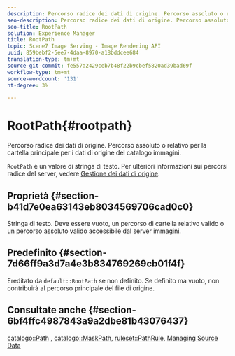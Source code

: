 ```yaml
---
description: Percorso radice dei dati di origine. Percorso assoluto o relativo per la cartella principale per i dati di origine del catalogo immagini.
seo-description: Percorso radice dei dati di origine. Percorso assoluto o relativo per la cartella principale per i dati di origine del catalogo immagini.
seo-title: RootPath
solution: Experience Manager
title: RootPath
topic: Scene7 Image Serving - Image Rendering API
uuid: 859bebf2-5ee7-4daa-8970-a18bddcee684
translation-type: tm+mt
source-git-commit: fe557a2429ceb7b48f22b9cbef5820ad39bad69f
workflow-type: tm+mt
source-wordcount: '131'
ht-degree: 3%

---
```



# RootPath{#rootpath}

Percorso radice dei dati di origine. Percorso assoluto o relativo per la cartella principale per i dati di origine del catalogo immagini.

`RootPath` è un valore di stringa di testo. Per ulteriori informazioni sui percorsi radice del server, vedere [Gestione dei dati di origine](../../../../../is-api/image-serving-api-ref/c-configuration-and-administration/c-managing-content/r-source-data.md#reference-4eebd51b2db2401c90be771d3382329e).

## Proprietà {#section-b41d7e0ea63143eb8034569706cad0c0}

Stringa di testo. Deve essere vuoto, un percorso di cartella relativo valido o un percorso assoluto valido accessibile dal server immagini.

## Predefinito {#section-7d66ff9a3d7a4e3b834769269cb01f4f}

Ereditato da `default::RootPath` se non definito. Se definito ma vuoto, non contribuirà al percorso principale del file di origine.

## Consultate anche {#section-6bf4ffc4987843a9a2dbe81b43076437}

[catalogo::Path](/help/aem-is-ir-api/is-api/image-catalog/image-serving-api-ref/c-image-catalog-reference/c-image-svg-data-reference/c-image-data-reference/r-path-cat.md) ,  [catalogo::MaskPath](/help/aem-is-ir-api/is-api/image-catalog/image-serving-api-ref/c-image-catalog-reference/c-image-svg-data-reference/c-image-data-reference/r-maskpath-cat.md),   [ruleset::PathRule](../../../../../is-api/image-catalog/image-serving-api-ref/c-image-catalog-reference/c-rule-set-reference/c-rule-set-reference.md#concept-3e5058cf3507470b82cac638df23ea8e),  [Managing Source Data](../../../../../is-api/image-serving-api-ref/c-configuration-and-administration/c-managing-content/r-source-data.md#reference-4eebd51b2db2401c90be771d3382329e)
